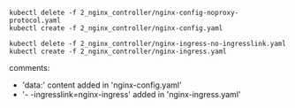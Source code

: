 

    kubectl delete -f 2_nginx_controller/nginx-config-noproxy-protocol.yaml 
    kubectl create -f 2_nginx_controller/nginx-config.yaml 

    kubectl delete -f 2_nginx_controller/nginx-ingress-no-ingresslink.yaml
    kubectl create -f 2_nginx_controller/nginx-ingress.yaml 


comments:
- 'data:' content added in 'nginx-config.yaml'
- '- -ingresslink=nginx-ingress' added in 'nginx-ingress.yaml'
